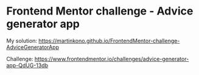 # Frontend Mentor challenge - Advice generator app

My solution: https://martinkono.github.io/FrontendMentor-challenge-AdviceGeneratorApp

Challenge: https://www.frontendmentor.io/challenges/advice-generator-app-QdUG-13db
